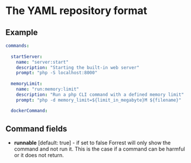 # The YAML repository format

## Example

```yaml
commands:
  
  startServer:
    name: "server:start"
    description: "Starting the built-in web server"
    prompt: "php -S localhost:8000"
    
  memoryLimit:
    name: "run:memory:limit"
    description: "Run a php CLI command with a defined memory limit"
    prompt: "php -d memory_limit=${limit_in_megabyte}M ${filename}"

  dockerCommand:

```

## Command fields

- **runnable** [default: true] - if set to false Forrest will only show the command and not run it. This is the case if a command can be harmful or it does not return. 
